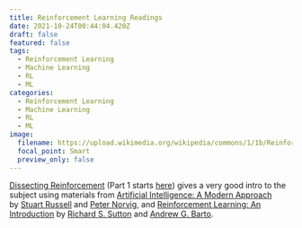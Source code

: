 ```yaml
---
title: Reinforcement Learning Readings
date: 2021-10-24T00:44:04.420Z
draft: false
featured: false
tags:
  - Reinforcement Learning
  - Machine Learning
  - RL
  - ML
categories:
  - Reinforcement Learning
  - Machine Learning
  - RL
  - ML
image:
  filename: https://upload.wikimedia.org/wikipedia/commons/1/1b/Reinforcement_learning_diagram.svg
  focal_point: Smart
  preview_only: false
---
```

[Dissecting Reinforcement](https://github.com/mpatacchiola/dissecting-reinforcement-learning) (Part 1 starts [here](https://mpatacchiola.github.io/blog/2016/12/09/dissecting-reinforcement-learning.html)) gives a very good intro to the subject using materials from [Artificial Intelligence: A Modern Approach](http://aima.cs.berkeley.edu/) by [Stuart Russell](http://www.cs.berkeley.edu/~russell) and [Peter Norvig](http://www.norvig.com/), and [Reinforcement Learning: An Introduction](http://incompleteideas.net/book/the-book-2nd.html) by [Richard S. Sutton](http://incompleteideas.net/index.html) and [Andrew G. Barto](http://www-anw.cs.umass.edu/~barto/).